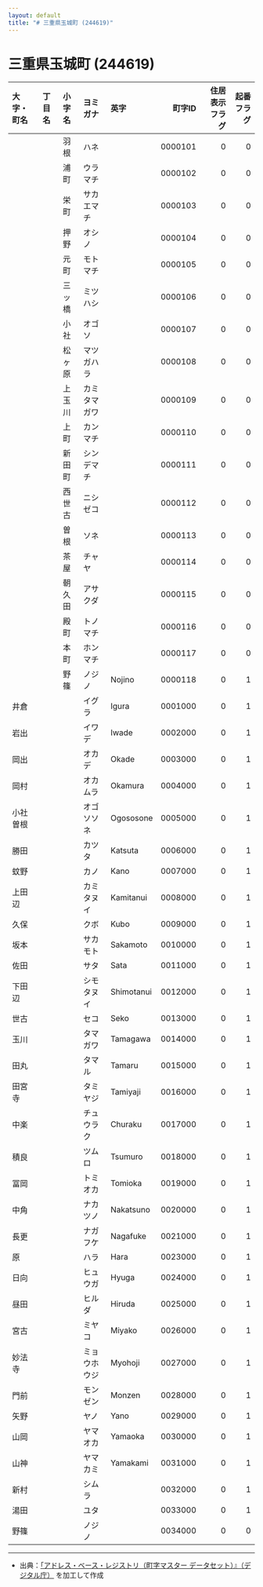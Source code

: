```yaml
---
layout: default
title: "# 三重県玉城町 (244619)"
---
```


# 三重県玉城町 (244619)

| 大字・町名 | 丁目名 | 小字名 | ヨミガナ | 英字 | 町字ID | 住居表示フラグ | 起番フラグ |
|:--------|:------|:------|:-----------------|:---------------------|--------:|----------:|--------:|
|  |  | 羽根 | ハネ |  | 0000101 | 0 | 0 |
|  |  | 浦町 | ウラマチ |  | 0000102 | 0 | 0 |
|  |  | 栄町 | サカエマチ |  | 0000103 | 0 | 0 |
|  |  | 押野 | オシノ |  | 0000104 | 0 | 0 |
|  |  | 元町 | モトマチ |  | 0000105 | 0 | 0 |
|  |  | 三ッ橋 | ミツハシ |  | 0000106 | 0 | 0 |
|  |  | 小社 | オゴソ |  | 0000107 | 0 | 0 |
|  |  | 松ヶ原 | マツガハラ |  | 0000108 | 0 | 0 |
|  |  | 上玉川 | カミタマガワ |  | 0000109 | 0 | 0 |
|  |  | 上町 | カンマチ |  | 0000110 | 0 | 0 |
|  |  | 新田町 | シンデマチ |  | 0000111 | 0 | 0 |
|  |  | 西世古 | ニシゼコ |  | 0000112 | 0 | 0 |
|  |  | 曽根 | ソネ |  | 0000113 | 0 | 0 |
|  |  | 茶屋 | チャヤ |  | 0000114 | 0 | 0 |
|  |  | 朝久田 | アサクダ |  | 0000115 | 0 | 0 |
|  |  | 殿町 | トノマチ |  | 0000116 | 0 | 0 |
|  |  | 本町 | ホンマチ |  | 0000117 | 0 | 0 |
|  |  | 野篠 | ノジノ | Nojino | 0000118 | 0 | 1 |
| 井倉 |  |  | イグラ | Igura | 0001000 | 0 | 1 |
| 岩出 |  |  | イワデ | Iwade | 0002000 | 0 | 1 |
| 岡出 |  |  | オカデ | Okade | 0003000 | 0 | 1 |
| 岡村 |  |  | オカムラ | Okamura | 0004000 | 0 | 1 |
| 小社曽根 |  |  | オゴソソネ | Ogososone | 0005000 | 0 | 1 |
| 勝田 |  |  | カツタ | Katsuta | 0006000 | 0 | 1 |
| 蚊野 |  |  | カノ | Kano | 0007000 | 0 | 1 |
| 上田辺 |  |  | カミタヌイ | Kamitanui | 0008000 | 0 | 1 |
| 久保 |  |  | クボ | Kubo | 0009000 | 0 | 1 |
| 坂本 |  |  | サカモト | Sakamoto | 0010000 | 0 | 1 |
| 佐田 |  |  | サタ | Sata | 0011000 | 0 | 1 |
| 下田辺 |  |  | シモタヌイ | Shimotanui | 0012000 | 0 | 1 |
| 世古 |  |  | セコ | Seko | 0013000 | 0 | 1 |
| 玉川 |  |  | タマガワ | Tamagawa | 0014000 | 0 | 1 |
| 田丸 |  |  | タマル | Tamaru | 0015000 | 0 | 1 |
| 田宮寺 |  |  | タミヤジ | Tamiyaji | 0016000 | 0 | 1 |
| 中楽 |  |  | チュウラク | Churaku | 0017000 | 0 | 1 |
| 積良 |  |  | ツムロ | Tsumuro | 0018000 | 0 | 1 |
| 冨岡 |  |  | トミオカ | Tomioka | 0019000 | 0 | 1 |
| 中角 |  |  | ナカツノ | Nakatsuno | 0020000 | 0 | 1 |
| 長更 |  |  | ナガフケ | Nagafuke | 0021000 | 0 | 1 |
| 原 |  |  | ハラ | Hara | 0023000 | 0 | 1 |
| 日向 |  |  | ヒュウガ | Hyuga | 0024000 | 0 | 1 |
| 昼田 |  |  | ヒルダ | Hiruda | 0025000 | 0 | 1 |
| 宮古 |  |  | ミヤコ | Miyako | 0026000 | 0 | 1 |
| 妙法寺 |  |  | ミョウホウジ | Myohoji | 0027000 | 0 | 1 |
| 門前 |  |  | モンゼン | Monzen | 0028000 | 0 | 1 |
| 矢野 |  |  | ヤノ | Yano | 0029000 | 0 | 1 |
| 山岡 |  |  | ヤマオカ | Yamaoka | 0030000 | 0 | 1 |
| 山神 |  |  | ヤマカミ | Yamakami | 0031000 | 0 | 1 |
| 新村 |  |  | シムラ |  | 0032000 | 0 | 1 |
| 湯田 |  |  | ユタ |  | 0033000 | 0 | 1 |
| 野篠 |  |  | ノジノ |  | 0034000 | 0 | 0 |

---

- 出典：[「アドレス・ベース・レジストリ（町字マスター データセット）』（デジタル庁）](https://www.digital.go.jp/policies/base_registry_address/) を加工して作成